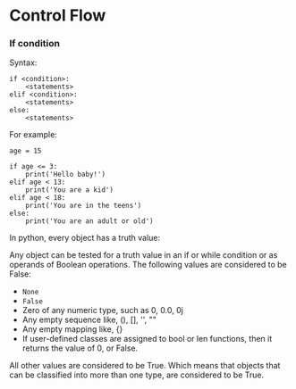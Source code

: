 # Control Flow

### If condition

Syntax:

```
if <condition>:
    <statements>
elif <condition>:
    <statements>
else:
    <statements>
```

For example:

```
age = 15

if age <= 3:
    print('Hello baby!')
elif age < 13:
    print('You are a kid')
elif age < 18:
    print('You are in the teens')
else:
    print('You are an adult or old')

```

In python, every object has a truth value:

Any object can be tested for a truth value in an if or
while condition or as operands of Boolean operations.
The following values are considered to be False:
- `None`
- `False`
- Zero of any numeric type, such as 0, 0.0, 0j
- Any empty sequence like, (), [], '', ""
- Any empty mapping like, {}
- If user-defined classes are assigned to bool or len
functions, then it returns the value of 0, or False.

All other values are considered to be True. Which means that 
objects that can be classified into more than one type,
are considered to be True.